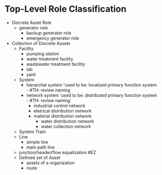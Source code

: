 # Top-Level Role Classification
* Discrete Asset Role
    * generator role
        * backup generator role
        * emergency generator role
* Collection of Discrete Assets
    * Facility
        * pumping station
        * water treatment facility
        * wastewater treatment facility
        * lab
        * yard
    * System
        * hierarchal system 'used to be: localized primary function system - #TH: review naming
        * network system 'used to be: distributed primary function system - #TH: review naming
            * industrial control network
            * eletrical distribution network
            * material distribution network
                * water distribution network
                * water collection network
    * System Train
    * Line
        * simple line
        * main path line
    * junction/header/flow equalization #EZ
    * Defined set of Asset
        * assets of a organization
        * route
